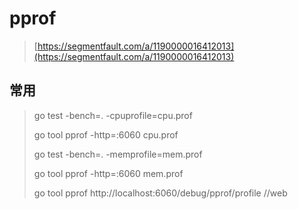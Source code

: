 # pprof

> [https://segmentfault.com/a/1190000016412013](https://segmentfault.com/a/1190000016412013)

## 常用

> go test -bench=. -cpuprofile=cpu.prof
>
> go tool pprof -http=:6060 cpu.prof
>
> go test -bench=. -memprofile=mem.prof
>
> go tool pprof -http=:6060 mem.prof
>
> go tool pprof http://localhost:6060/debug/pprof/profile   //web



